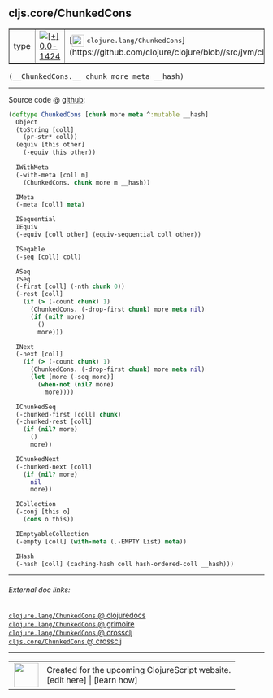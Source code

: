 ## cljs.core/ChunkedCons



 <table border="1">
<tr>
<td>type</td>
<td><a href="https://github.com/cljsinfo/cljs-api-docs/tree/0.0-1424"><img valign="middle" alt="[+] 0.0-1424" title="Added in 0.0-1424" src="https://img.shields.io/badge/+-0.0--1424-lightgrey.svg"></a> </td>
<td>
[<img height="24px" valign="middle" src="http://i.imgur.com/1GjPKvB.png"> <samp>clojure.lang/ChunkedCons</samp>](https://github.com/clojure/clojure/blob//src/jvm/clojure/lang/ChunkedCons.java)
</td>
</tr>
</table>


 <samp>
(__ChunkedCons.__ chunk more meta __hash)<br>
</samp>

---







Source code @ [github](https://github.com/clojure/clojurescript/blob/r3123/src/cljs/cljs/core.cljs#L2949-L3009):

```clj
(deftype ChunkedCons [chunk more meta ^:mutable __hash]
  Object
  (toString [coll]
    (pr-str* coll))
  (equiv [this other]
    (-equiv this other))
  
  IWithMeta
  (-with-meta [coll m]
    (ChunkedCons. chunk more m __hash))

  IMeta
  (-meta [coll] meta)

  ISequential
  IEquiv
  (-equiv [coll other] (equiv-sequential coll other))

  ISeqable
  (-seq [coll] coll)

  ASeq
  ISeq
  (-first [coll] (-nth chunk 0))
  (-rest [coll]
    (if (> (-count chunk) 1)
      (ChunkedCons. (-drop-first chunk) more meta nil)
      (if (nil? more)
        ()
        more)))

  INext
  (-next [coll]
    (if (> (-count chunk) 1)
      (ChunkedCons. (-drop-first chunk) more meta nil)
      (let [more (-seq more)]
        (when-not (nil? more)
          more))))

  IChunkedSeq
  (-chunked-first [coll] chunk)
  (-chunked-rest [coll]
    (if (nil? more)
      ()
      more))

  IChunkedNext
  (-chunked-next [coll]
    (if (nil? more)
      nil
      more))

  ICollection
  (-conj [this o]
    (cons o this))

  IEmptyableCollection
  (-empty [coll] (with-meta (.-EMPTY List) meta))

  IHash
  (-hash [coll] (caching-hash coll hash-ordered-coll __hash)))
```

<!--
Repo - tag - source tree - lines:

 <pre>
clojurescript @ r3123
└── src
    └── cljs
        └── cljs
            └── <ins>[core.cljs:2949-3009](https://github.com/clojure/clojurescript/blob/r3123/src/cljs/cljs/core.cljs#L2949-L3009)</ins>
</pre>

-->

---



###### External doc links:

[`clojure.lang/ChunkedCons` @ clojuredocs](http://clojuredocs.org/clojure.lang/ChunkedCons)<br>
[`clojure.lang/ChunkedCons` @ grimoire](http://conj.io/store/v1/org.clojure/clojure/1.7.0-beta3/clj/clojure.lang/ChunkedCons/)<br>
[`clojure.lang/ChunkedCons` @ crossclj](http://crossclj.info/fun/clojure.lang/ChunkedCons.html)<br>
[`cljs.core/ChunkedCons` @ crossclj](http://crossclj.info/fun/cljs.core.cljs/ChunkedCons.html)<br>

---

 <table>
<tr><td>
<img valign="middle" align="right" width="48px" src="http://i.imgur.com/Hi20huC.png">
</td><td>
Created for the upcoming ClojureScript website.<br>
[edit here] | [learn how]
</td></tr></table>

[edit here]:https://github.com/cljsinfo/cljs-api-docs/blob/master/cljsdoc/cljs.core/ChunkedCons.cljsdoc
[learn how]:https://github.com/cljsinfo/cljs-api-docs/wiki/cljsdoc-files

<!--

This information was too distracting to show to readers, but I'll leave it
commented here since it is helpful to:

- pretty-print the data used to generate this document
- and show how to retrieve that data



The API data for this symbol:

```clj
{:ns "cljs.core",
 :name "ChunkedCons",
 :signature ["[chunk more meta __hash]"],
 :history [["+" "0.0-1424"]],
 :type "type",
 :full-name-encode "cljs.core/ChunkedCons",
 :source {:code "(deftype ChunkedCons [chunk more meta ^:mutable __hash]\n  Object\n  (toString [coll]\n    (pr-str* coll))\n  (equiv [this other]\n    (-equiv this other))\n  \n  IWithMeta\n  (-with-meta [coll m]\n    (ChunkedCons. chunk more m __hash))\n\n  IMeta\n  (-meta [coll] meta)\n\n  ISequential\n  IEquiv\n  (-equiv [coll other] (equiv-sequential coll other))\n\n  ISeqable\n  (-seq [coll] coll)\n\n  ASeq\n  ISeq\n  (-first [coll] (-nth chunk 0))\n  (-rest [coll]\n    (if (> (-count chunk) 1)\n      (ChunkedCons. (-drop-first chunk) more meta nil)\n      (if (nil? more)\n        ()\n        more)))\n\n  INext\n  (-next [coll]\n    (if (> (-count chunk) 1)\n      (ChunkedCons. (-drop-first chunk) more meta nil)\n      (let [more (-seq more)]\n        (when-not (nil? more)\n          more))))\n\n  IChunkedSeq\n  (-chunked-first [coll] chunk)\n  (-chunked-rest [coll]\n    (if (nil? more)\n      ()\n      more))\n\n  IChunkedNext\n  (-chunked-next [coll]\n    (if (nil? more)\n      nil\n      more))\n\n  ICollection\n  (-conj [this o]\n    (cons o this))\n\n  IEmptyableCollection\n  (-empty [coll] (with-meta (.-EMPTY List) meta))\n\n  IHash\n  (-hash [coll] (caching-hash coll hash-ordered-coll __hash)))",
          :title "Source code",
          :repo "clojurescript",
          :tag "r3123",
          :filename "src/cljs/cljs/core.cljs",
          :lines [2949 3009]},
 :full-name "cljs.core/ChunkedCons",
 :clj-symbol "clojure.lang/ChunkedCons"}

```

Retrieve the API data for this symbol:

```clj
;; from Clojure REPL
(require '[clojure.edn :as edn])
(-> (slurp "https://raw.githubusercontent.com/cljsinfo/cljs-api-docs/catalog/cljs-api.edn")
    (edn/read-string)
    (get-in [:symbols "cljs.core/ChunkedCons"]))
```

-->
